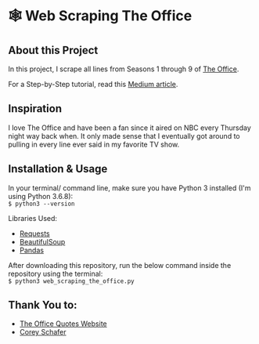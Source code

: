 # 🕸 Web Scraping The Office

## About this Project

In this project, I scrape all lines from Seasons 1 through 9 of [The Office](https://www.officequotes.net/).

For a Step-by-Step tutorial, read this [Medium article](https://medium.com/analytics-vidhya/step-by-step-web-scraping-every-line-from-the-office-in-python-3b28768c56f4).

## Inspiration

I love The Office and have been a fan since it aired on NBC every Thursday night way back when. It only made sense that I eventually got around to pulling in every line ever said in my favorite TV show.

## Installation & Usage

In your terminal/ command line, make sure you have Python 3 installed (I'm using Python 3.6.8):
<br>
    `$ python3 --version`
    
Libraries Used:
- [Requests](https://docs.python-requests.org/en/master/)
- [BeautifulSoup](https://www.crummy.com/software/BeautifulSoup/bs4/doc/)
- [Pandas](https://pandas.pydata.org/)

After downloading this repository, run the below command inside the repository using the terminal:
<br>
    `$ python3 web_scraping_the_office.py`

## Thank You to:

- [The Office Quotes Website](https://www.officequotes.net/)
- [Corey Schafer](https://www.youtube.com/watch?v=ng2o98k983k&ab_channel=CoreySchafer)
